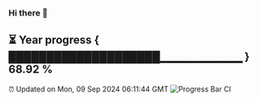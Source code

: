 ### Hi there 👋
⏳ Year progress { ████████████████████▁▁▁▁▁▁▁▁▁▁ } 68.92 %
---
⏰ Updated on Mon, 09 Sep 2024 06:11:44 GMT
![Progress Bar CI](https://github.com/Moyi321/Moyi321/workflows/Progress%20Bar%20CI/badge.svg)
